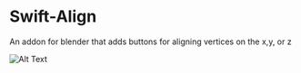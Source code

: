 # Swift-Align
An addon for blender that adds buttons for aligning vertices on the x,y, or z

![Alt Text](https://gyazo.com/f6fb11d618559b45baca9b4b3ef59a5d)
